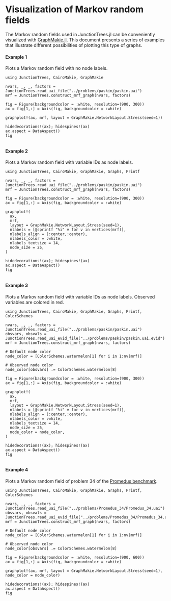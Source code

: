 # Visualization of Markov random fields

The Markov random fields used in JunctionTrees.jl can be conveniently
visualized with [GraphMakie.jl](https://github.com/JuliaPlots/GraphMakie.jl).
This document presents a series of examples that illustrate different
possibilities of plotting this type of graphs.

#### Example 1

Plots a Markov random field with no node labels.

```@example
using JunctionTrees, CairoMakie, GraphMakie

nvars, _, _, factors = JunctionTrees.read_uai_file("../problems/paskin/paskin.uai")
mrf = JunctionTrees.construct_mrf_graph(nvars, factors)

fig = Figure(backgroundcolor = :white, resolution=(900, 300))
ax = fig[1,:] = Axis(fig, backgroundcolor = :white)

graphplot!(ax, mrf, layout = GraphMakie.NetworkLayout.Stress(seed=1))

hidedecorations!(ax); hidespines!(ax)
ax.aspect = DataAspect()
fig
```
######

#### Example 2

Plots a Markov random field with variable IDs as node labels.

```@example
using JunctionTrees, CairoMakie, GraphMakie, Graphs, Printf

nvars, _, _, factors = JunctionTrees.read_uai_file("../problems/paskin/paskin.uai")
mrf = JunctionTrees.construct_mrf_graph(nvars, factors)

fig = Figure(backgroundcolor = :white, resolution=(900, 300))
ax = fig[1,:] = Axis(fig, backgroundcolor = :white)

graphplot!(
  ax,
  mrf,
  layout = GraphMakie.NetworkLayout.Stress(seed=1),
  nlabels = [@sprintf "%i" v for v in vertices(mrf)],
  nlabels_align = (:center,:center),
  nlabels_color = :white,
  nlabels_textsize = 14,
  node_size = 25,
)

hidedecorations!(ax); hidespines!(ax)
ax.aspect = DataAspect()
fig
```
######

#### Example 3

Plots a Markov random field with variable IDs as node labels. Observed
variables are colored in red.

```@example
using JunctionTrees, CairoMakie, GraphMakie, Graphs, Printf, ColorSchemes

nvars, _, _, factors = JunctionTrees.read_uai_file("../problems/paskin/paskin.uai")
obsvars, obsvals = JunctionTrees.read_uai_evid_file("../problems/paskin/paskin.uai.evid")
mrf = JunctionTrees.construct_mrf_graph(nvars, factors)

# Default node color
node_color = [ColorSchemes.watermelon[1] for i in 1:nv(mrf)]

# Observed node color
node_color[obsvars] .= ColorSchemes.watermelon[8]

fig = Figure(backgroundcolor = :white, resolution=(900, 300))
ax = fig[1,:] = Axis(fig, backgroundcolor = :white)

graphplot!(
  ax,
  mrf,
  layout = GraphMakie.NetworkLayout.Stress(seed=1),
  nlabels = [@sprintf "%i" v for v in vertices(mrf)],
  nlabels_align = (:center,:center),
  nlabels_color = :white,
  nlabels_textsize = 14,
  node_size = 25,
  node_color = node_color,
)

hidedecorations!(ax); hidespines!(ax)
ax.aspect = DataAspect()
fig
```
######

#### Example 4

Plots a Markov random field of problem 34 of the [Promedus
benchmark](https://github.com/PACE-challenge/UAI-2014-competition-graphs).

```@example
using JunctionTrees, CairoMakie, GraphMakie, Graphs, Printf, ColorSchemes

nvars, _, _, factors = JunctionTrees.read_uai_file("../problems/Promedus_34/Promedus_34.uai")
obsvars, obsvals = JunctionTrees.read_uai_evid_file("../problems/Promedus_34/Promedus_34.uai.evid")
mrf = JunctionTrees.construct_mrf_graph(nvars, factors)

# Default node color
node_color = [ColorSchemes.watermelon[1] for i in 1:nv(mrf)]

# Observed node color
node_color[obsvars] .= ColorSchemes.watermelon[8]

fig = Figure(backgroundcolor = :white, resolution=(900, 600))
ax = fig[1,:] = Axis(fig, backgroundcolor = :white)

graphplot!(ax, mrf, layout = GraphMakie.NetworkLayout.Stress(seed=1), node_color = node_color)

hidedecorations!(ax); hidespines!(ax)
ax.aspect = DataAspect()
fig
```
